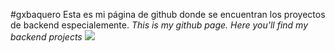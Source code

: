 #gxbaquero
Esta es mi página de github donde se encuentran los proyectos de backend especialemente.
*This is my github page. Here you'll find my backend projects*
![](https://images.pexels.com/photos/4466210/pexels-photo-4466210.jpeg?auto=compress&cs=tinysrgb&h=750&w=1260)